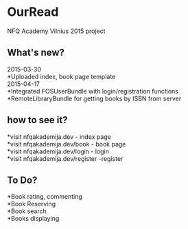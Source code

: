 OurRead
========================

NFQ Academy Vilnius 2015 project 

What's new?
--------------

2015-03-30 <br />
  *Uploaded index, book page template <br />
2015-04-17 <br />
  *Integrated FOSUserBundle with login/registration functions <br />
  *RemoteLibraryBundle for getting books by ISBN from server <br />
  
how to see it?
---------------

  *visit nfqakademija.dev        - index page <br />
  *visit nfqakademija.dev/book   - book page <br />
  *visit nfqakademija.dev/login  - login  <br />
  *visit nfqakademija.dev/register -register <br />

To Do?
---------------

  *Book rating, commenting <br />
  *Book Reserving <br />
  *Book search <br />
  *Books displaying <br />
